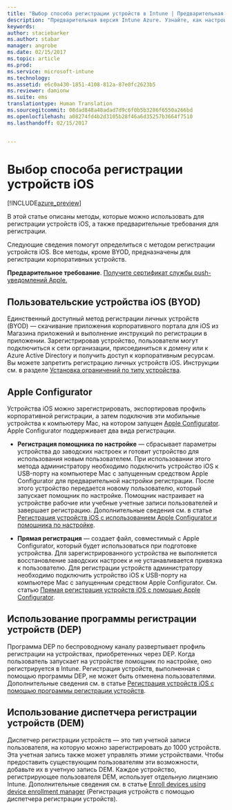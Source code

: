 ```yaml
---
title: "Выбор способа регистрации устройств в Intune | Предварительная версия Intune Azure | Документация Майкрософт"
description: "Предварительная версия Intune Azure. Узнайте, как настроить регистрацию устройств iOS в Microsoft Intune."
keywords: 
author: staciebarker
ms.author: stabar
manager: angrobe
ms.date: 02/15/2017
ms.topic: article
ms.prod: 
ms.service: microsoft-intune
ms.technology: 
ms.assetid: e6c0a430-1851-4108-812a-87e0fc2623b5
ms.reviewer: damionw
ms.suite: ems
translationtype: Human Translation
ms.sourcegitcommit: 08dad848a48adad7d9c6f0b5b3286f6550a266bd
ms.openlocfilehash: a08274fd4b2d3105b28f46a6d35257b3664f7510
ms.lasthandoff: 02/15/2017


---
```


# <a name="choose-how-to-enroll-ios-devices"></a>Выбор способа регистрации устройств iOS

[!INCLUDE[azure_preview](../includes/azure_preview.md)]

В этой статье описаны методы, которые можно использовать для регистрации устройств iOS, а также предварительные требования для регистрации.

Следующие сведения помогут определиться с методом регистрации устройств iOS. Все методы, кроме BYOD, предназначены для регистрации корпоративных устройств.

**Предварительное требование**. [Получите сертификат службы push-уведомлений Apple.](get-an-apple-mdm-push-certificate.md)

## <a name="user-owned-ios-devices-byod"></a>Пользовательские устройства iOS (BYOD)

Единственный доступный метод регистрации личных устройств (BYOD) — скачивание приложения корпоративного портала для iOS из Магазина приложений и выполнение инструкций по регистрации в приложении. Зарегистрировав устройство, пользователи могут подключиться к сети организации, присоединиться к домену или к Azure Active Directory и получить доступ к корпоративным ресурсам. Вы можете запретить регистрацию личных устройств iOS. Инструкции см. в разделе [Установка ограничений по типу устройства](https://docs.microsoft.com/intune-azure/enroll-devices/set-enrollment-restrictions#set-device-type-restrictions).

## <a name="apple-configurator"></a>Apple Configurator

Устройства iOS можно зарегистрировать, экспортировав профиль корпоративной регистрации, а затем подключив эти мобильные устройства к компьютеру Mac, на котором запущен [Apple Configurator](http://go.microsoft.com/fwlink/?LinkId=518017). Apple Configurator поддерживает два вида регистрации.

- **Регистрация помощника по настройке** — сбрасывает параметры устройства до заводских настроек и готовит устройство для использования новым пользователем. При использовании этого метода администратору необходимо подключить устройство iOS к USB-порту на компьютере Mac с запущенным средством Apple Configurator для предварительной настройки регистрации. После этого устройство передается новому пользователю, который запускает помощник по настройке. Помощник настраивает на устройстве рабочие или учебные учетные записи пользователей и завершает регистрацию. Дополнительные сведения см. в статье [Регистрация устройств iOS с использованием Apple Configurator и помощника по настройке](enroll-ios-devices-with-apple-configurator-and-setup-assistant.md).

- **Прямая регистрация** — создает файл, совместимый с Apple Configurator, который будет использоваться при подготовке устройства. Для зарегистрированного устройства не выполняется восстановление заводских настроек и не устанавливается привязка к пользователю. Для регистрации устройств администратору необходимо подключить устройство iOS к USB-порту на компьютере Mac с запущенным средством Apple Configurator. См. статью [Прямая регистрация устройств iOS с помощью Apple Configurator](enroll-ios-devices-with-apple-configurator-and-direct-enrollment.md).

## <a name="use-the-device-enrollment-program-dep"></a>Использование программы регистрации устройств (DEP)

Программа DEP по беспроводному каналу развертывает профиль регистрации на устройствах, приобретенных через DEP. Когда пользователь запускает на устройстве помощник по настройке, оно регистрируется в Intune. Регистрация устройств, выполненная с помощью программы DEP, не может быть отменена пользователями. Дополнительные сведения см. в статье [Регистрация устройств iOS с помощью программы регистрации устройств](enroll-ios-devices-using-device-enrollment-program.md).

## <a name="use-the-device-enrollment-manager-dem"></a>Использование диспетчера регистрации устройств (DEM)
Диспетчер регистрации устройств — это тип учетной записи пользователя, на которую можно зарегистрировать до 1000 устройств. Эта учетная запись также может управлять этими устройствами. Чтобы предоставить существующим пользователям эти возможности, добавьте их в учетную запись DEM. Каждое устройство, регистрирующее пользователя DEM, использует отдельную лицензию Intune. Дополнительные сведения см. в статье [Enroll devices using device enrollment manager](enroll-devices-using-device-enrollment-manager.md) (Регистрация устройств с помощью диспетчера регистрации устройств).

